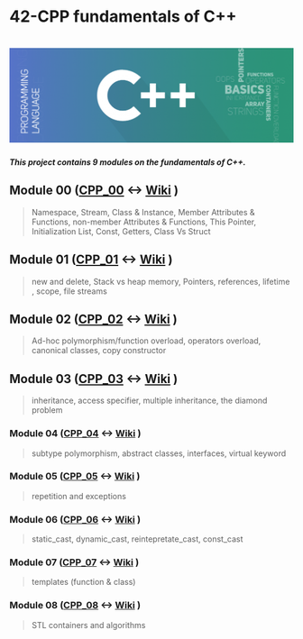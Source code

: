 # 42-CPP fundamentals of C++

<h1 align="center"><img src="https://github.com/ALI-BOULHAJAT/readme_img/blob/master/cpp%20Basics.png"></h1>

***This project contains 9 modules on the fundamentals of C++.***

## Module 00 ([CPP_00](https://github.com/ALI-BOULHAJAT/42-CPP/tree/main/Cpp_Module_00) <-> [Wiki](https://github.com/ALI-BOULHAJAT/42-CPP/wiki/Module00) ) 

> Namespace, Stream, Class & Instance, Member Attributes & Functions, non-member Attributes & Functions, This Pointer, Initialization List, Const, Getters, Class Vs Struct

## Module 01 ([CPP_01](https://github.com/ALI-BOULHAJAT/42-CPP/tree/main/Cpp_Module_01) <-> [Wiki](https://github.com/ALI-BOULHAJAT/42-CPP/wiki/Module01) )

> new and delete, Stack vs heap memory, Pointers, references, lifetime , scope, file streams

## Module 02 ([CPP_02](https://github.com/ALI-BOULHAJAT/42-CPP/tree/main/Cpp_Module_02) <-> [Wiki](https://github.com/ALI-BOULHAJAT/42-CPP/wiki/Module02) )

> Ad-hoc polymorphism/function overload, operators overload, canonical classes, copy constructor

## Module 03 ([CPP_03](https://github.com/ALI-BOULHAJAT/42-CPP/tree/main/Cpp_Module_03) <-> [Wiki](https://github.com/ALI-BOULHAJAT/42-CPP/wiki/Module03) )

> inheritance, access specifier, multiple inheritance, the diamond problem

### Module 04 ([CPP_04](https://github.com/ALI-BOULHAJAT/42-CPP/tree/main/Cpp_Module_04) <-> [Wiki](https://github.com/ALI-BOULHAJAT/42-CPP/wiki/Module04) )

> subtype polymorphism, abstract classes, interfaces, virtual keyword

### Module 05 ([CPP_05](https://github.com/ALI-BOULHAJAT/42-CPP/tree/main/Cpp_Module_05) <-> [Wiki](https://github.com/ALI-BOULHAJAT/42-CPP/wiki/Module05) )

> repetition and exceptions

### Module 06 ([CPP_06](https://github.com/ALI-BOULHAJAT/42-CPP/tree/main/Cpp_Module_06) <-> [Wiki](https://github.com/ALI-BOULHAJAT/42-CPP/wiki/Module06) )

> static_cast, dynamic_cast, reintepretate_cast, const_cast

### Module 07 ([CPP_07](https://github.com/ALI-BOULHAJAT/42-CPP/tree/main/Cpp_Module_07) <-> [Wiki](https://github.com/ALI-BOULHAJAT/42-CPP/wiki/Module07) )

> templates (function & class)

### Module 08 ([CPP_08](https://github.com/ALI-BOULHAJAT/42-CPP/tree/main/Cpp_Module_08) <-> [Wiki](https://github.com/ALI-BOULHAJAT/42-CPP/wiki/Module08) )

> STL containers and algorithms
